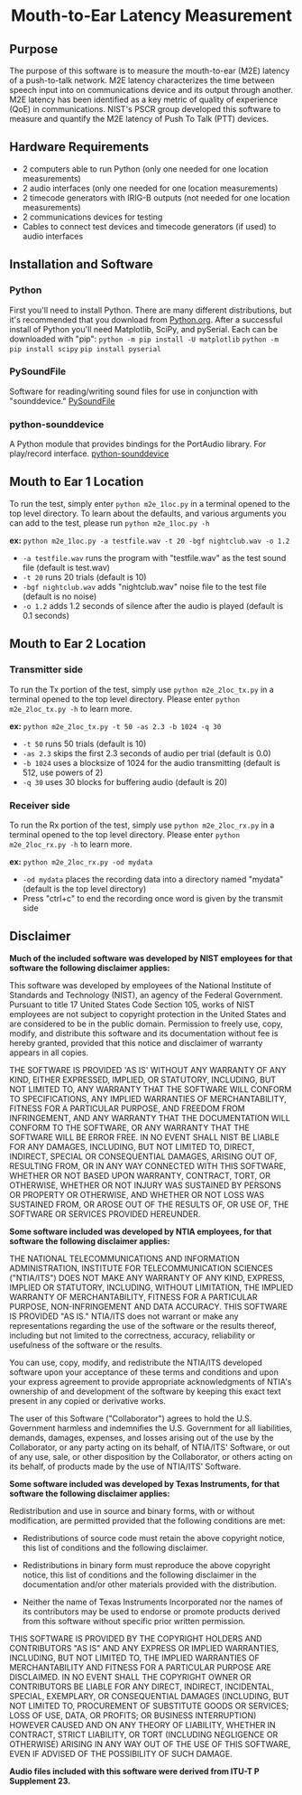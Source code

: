 # <center>Mouth-to-Ear Latency Measurement</center>
## Purpose

The purpose of this software is to measure the mouth-to-ear (M2E) latency of a push-to-talk network. M2E latency characterizes the time between speech input into on communications device and its output through another. M2E latency has been identified as a key metric of quality of experience (QoE) in communications. NIST's PSCR group developed this software to measure and quantify the M2E latency of Push To Talk (PTT) devices.
## Hardware Requirements
* 2 computers able to run Python (only one needed for one location measurements)
* 2 audio interfaces (only one needed for one location measurements)
* 2 timecode generators with IRIG-B outputs (not needed for one location measurements)
* 2 communications devices for testing
* Cables to connect test devices and timecode generators (if used) to audio interfaces

## Installation and Software

### Python

First you'll need to install Python. There are many different distributions, but it's recommended that you download from [Python.org](https://www.python.org/downloads/).
After a successful install of Python you'll need Matplotlib, SciPy, and pySerial. Each can be downloaded with "pip":
`python -m pip install -U matplotlib`
`python -m pip install scipy`
`pip install pyserial`

### PySoundFile

Software for reading/writing sound files for use in conjunction with "sounddevice."
[PySoundFile](https://pysoundfile.readthedocs.io/en/0.10.3post1/#)

### python-sounddevice

A Python module that provides bindings for the PortAudio library. For play/record interface.
[python-sounddevice](https://python-sounddevice.readthedocs.io/en/latest/index.html)

## Mouth to Ear 1 Location

To run the test, simply enter `python m2e_1loc.py` in a terminal opened to the top level directory. To learn about the defaults, and various arguments you can add to the test, please run `python m2e_1loc.py -h`

**ex:**
`python m2e_1loc.py -a testfile.wav -t 20 -bgf nightclub.wav -o 1.2`
* `-a testfile.wav` runs the program with "testfile.wav" as the test sound file (default is test.wav)
* `-t 20` runs 20 trials (default is 10)
* `-bgf nightclub.wav` adds "nightclub.wav" noise file to the test file (default is no noise)
* `-o 1.2` adds 1.2 seconds of silence after the audio is played (default is 0.1 seconds)
## Mouth to Ear 2 Location

### Transmitter side
To run the Tx portion of the test, simply use `python m2e_2loc_tx.py` in a terminal opened to the top level directory. Please enter `python m2e_2loc_tx.py -h` to learn more.

**ex:**
`python m2e_2loc_tx.py -t 50 -as 2.3 -b 1024 -q 30`
* `-t 50` runs 50 trials (default is 10)
* `-as 2.3` skips the first 2.3 seconds of audio per trial (default is 0.0)
* `-b 1024` uses a blocksize of 1024 for the audio transmitting (default is 512, use powers of 2)
* `-q 30` uses 30 blocks for buffering audio (default is 20)

### Receiver side
To run the Rx portion of the test, simply use `python m2e_2loc_rx.py` in a terminal opened to the top level directory. Please enter `python m2e_2loc_rx.py -h` to learn more.

**ex:**
`python m2e_2loc_rx.py -od mydata`
* `-od mydata` places the recording data into a directory named "mydata" (default is the top level directory)
* Press "ctrl+c" to end the recording once word is given by the transmit side
## Disclaimer

**Much of the included software was developed by NIST employees for that software the following disclaimer applies:**

This software was developed by employees of the National Institute of Standards and Technology (NIST), an agency of the Federal Government. Pursuant to title 17 United States Code Section 105, works of NIST employees are not subject to copyright protection in the United States and are considered to be in the public domain. Permission to freely use, copy, modify, and distribute this software and its documentation without fee is hereby granted, provided that this notice and disclaimer of warranty appears in all copies.

THE SOFTWARE IS PROVIDED 'AS IS' WITHOUT ANY WARRANTY OF ANY KIND, EITHER EXPRESSED, IMPLIED, OR STATUTORY, INCLUDING, BUT NOT LIMITED TO, ANY WARRANTY THAT THE SOFTWARE WILL CONFORM TO SPECIFICATIONS, ANY IMPLIED WARRANTIES OF MERCHANTABILITY, FITNESS FOR A PARTICULAR PURPOSE, AND FREEDOM FROM INFRINGEMENT, AND ANY WARRANTY THAT THE DOCUMENTATION WILL CONFORM TO THE SOFTWARE, OR ANY WARRANTY THAT THE SOFTWARE WILL BE ERROR FREE. IN NO EVENT SHALL NIST BE LIABLE FOR ANY DAMAGES, INCLUDING, BUT NOT LIMITED TO, DIRECT, INDIRECT, SPECIAL OR CONSEQUENTIAL DAMAGES, ARISING OUT OF, RESULTING FROM, OR IN ANY WAY CONNECTED WITH THIS SOFTWARE, WHETHER OR NOT BASED UPON WARRANTY, CONTRACT, TORT, OR OTHERWISE, WHETHER OR NOT INJURY WAS SUSTAINED BY PERSONS OR PROPERTY OR OTHERWISE, AND WHETHER OR NOT LOSS WAS SUSTAINED FROM, OR AROSE OUT OF THE RESULTS OF, OR USE OF, THE SOFTWARE OR SERVICES PROVIDED HEREUNDER.

**Some software included was developed by NTIA employees, for that software the following disclaimer applies:**

THE NATIONAL TELECOMMUNICATIONS AND INFORMATION ADMINISTRATION,
INSTITUTE FOR TELECOMMUNICATION SCIENCES ("NTIA/ITS") DOES NOT MAKE
ANY WARRANTY OF ANY KIND, EXPRESS, IMPLIED OR STATUTORY, INCLUDING,
WITHOUT LIMITATION, THE IMPLIED WARRANTY OF MERCHANTABILITY, FITNESS FOR
A PARTICULAR PURPOSE, NON-INFRINGEMENT AND DATA ACCURACY.  THIS SOFTWARE
IS PROVIDED "AS IS."  NTIA/ITS does not warrant or make any
representations regarding the use of the software or the results thereof,
including but not limited to the correctness, accuracy, reliability or
usefulness of the software or the results.

You can use, copy, modify, and redistribute the NTIA/ITS developed
software upon your acceptance of these terms and conditions and upon
your express agreement to provide appropriate acknowledgments of
NTIA's ownership of and development of the software by keeping this
exact text present in any copied or derivative works.

The user of this Software ("Collaborator") agrees to hold the U.S.
Government harmless and indemnifies the U.S. Government for all
liabilities, demands, damages, expenses, and losses arising out of
the use by the Collaborator, or any party acting on its behalf, of
NTIA/ITS' Software, or out of any use, sale, or other disposition by
the Collaborator, or others acting on its behalf, of products made
by the use of NTIA/ITS' Software.


**Some software included was developed by Texas Instruments, for that software the following disclaimer applies:**

Redistribution and use in source and binary forms, with or without
modification, are permitted provided that the following conditions
are met:

*  Redistributions of source code must retain the above copyright
   notice, this list of conditions and the following disclaimer.

*  Redistributions in binary form must reproduce the above copyright
   notice, this list of conditions and the following disclaimer in the
   documentation and/or other materials provided with the distribution.

*  Neither the name of Texas Instruments Incorporated nor the names of
   its contributors may be used to endorse or promote products derived
  from this software without specific prior written permission.

THIS SOFTWARE IS PROVIDED BY THE COPYRIGHT HOLDERS AND CONTRIBUTORS "AS IS"
AND ANY EXPRESS OR IMPLIED WARRANTIES, INCLUDING, BUT NOT LIMITED TO,
THE IMPLIED WARRANTIES OF MERCHANTABILITY AND FITNESS FOR A PARTICULAR
PURPOSE ARE DISCLAIMED. IN NO EVENT SHALL THE COPYRIGHT OWNER OR
CONTRIBUTORS BE LIABLE FOR ANY DIRECT, INDIRECT, INCIDENTAL, SPECIAL,
EXEMPLARY, OR CONSEQUENTIAL DAMAGES (INCLUDING, BUT NOT LIMITED TO,
PROCUREMENT OF SUBSTITUTE GOODS OR SERVICES; LOSS OF USE, DATA, OR PROFITS;
OR BUSINESS INTERRUPTION) HOWEVER CAUSED AND ON ANY THEORY OF LIABILITY,
WHETHER IN CONTRACT, STRICT LIABILITY, OR TORT (INCLUDING NEGLIGENCE OR
OTHERWISE) ARISING IN ANY WAY OUT OF THE USE OF THIS SOFTWARE,
EVEN IF ADVISED OF THE POSSIBILITY OF SUCH DAMAGE.

**Audio files included with this software were derived from ITU-T P Supplement 23.**